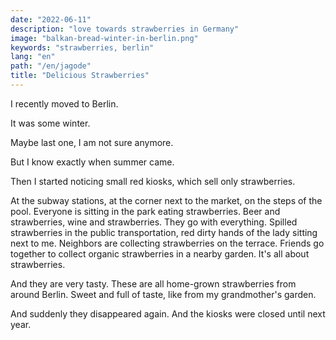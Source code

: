 ```yaml
---
date: "2022-06-11"
description: "love towards strawberries in Germany"
image: "balkan-bread-winter-in-berlin.png"
keywords: "strawberries, berlin"
lang: "en"
path: "/en/jagode"
title: "Delicious Strawberries"
---
```


I recently moved to Berlin.

It was some winter.

Maybe last one, I am not sure anymore.

But I know exactly when summer came.

Then I started noticing small red kiosks, which sell only strawberries.

At the subway stations, at the corner next to the market, on the steps of the pool.
Everyone is sitting in the park eating strawberries. Beer and strawberries, wine and strawberries. They go with everything.
Spilled strawberries in the public transportation, red dirty hands of the lady sitting next to me.
Neighbors are collecting strawberries on the terrace. Friends go together to collect organic strawberries in a nearby garden.
It's all about strawberries.

And they are very tasty.
These are all home-grown strawberries from around Berlin.
Sweet and full of taste, like from my grandmother's garden.

And suddenly they disappeared again. And the kiosks were closed until next year.
